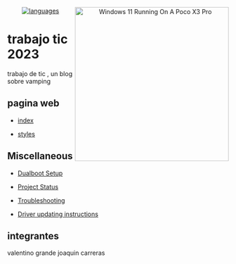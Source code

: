 
<p align="center">
  <a href="https://github.com/doocs/leetcode"><img src="https://img.shields.io/badge/langs-HTML%20%7C%20CSS-red?style=flat-square&color=42b883" alt="languages"></a>
 
 <img align="right" src="https://fotografias-compromiso.atresmedia.com/clipping/cmsimages02/2019/03/29/56B75CC6-E2D2-4199-8B67-231B922C9821/58.jpg" width="350" alt="Windows 11 Running On A Poco X3 Pro">


# trabajo tic 2023

trabajo de tic , un blog sobre vamping


## pagina web

- [index](web/index.html)

- [styles](web/styles.css)


## Miscellaneous

- [Dualboot Setup](guide/dualboot-selection.md)

- [Project Status](guide/status-selection.md)

- [Troubleshooting](guide/troubleshooting-selection.md)

- [Driver updating instructions](guide/driver-updating-selection.md)

## integrantes

valentino grande
joaquin carreras
